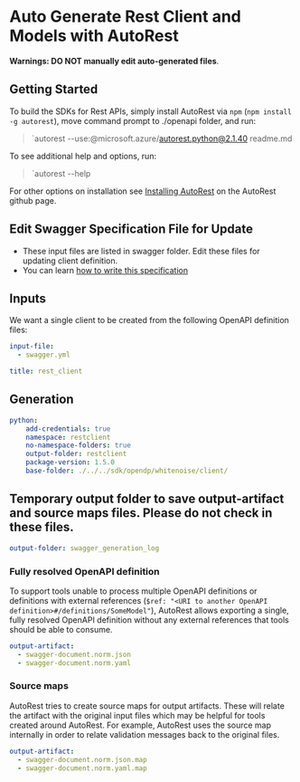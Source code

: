 # Auto Generate Rest Client and Models with AutoRest


**Warnings: DO NOT manually edit auto-generated files**.

## Getting Started

To build the SDKs for Rest APIs, simply install AutoRest via `npm` (`npm install -g autorest`), move command prompt to ./openapi folder, and run:
> `autorest --use:@microsoft.azure/autorest.python@2.1.40 readme.md


To see additional help and options, run:
> `autorest --help

For other options on installation see [Installing AutoRest](https://aka.ms/autorest/install) on the AutoRest github page.

## Edit Swagger Specification File for Update
- These input files are listed in swagger folder. Edit these files for updating client definition.
- You can learn [how to write this specification](https://github.com/Azure/autorest/blob/master/docs/developer/guide/defining-clients-swagger.md)

## Inputs
We want a single client to be created from the following OpenAPI definition files:

``` yaml
input-file:
  - swagger.yml
```
```yaml
title: rest_client
```

## Generation
```yaml
python:
    add-credentials: true
    namespace: restclient
    no-namespace-folders: true
    output-folder: restclient
    package-version: 1.5.0
    base-folder: ./../../sdk/opendp/whitenoise/client/
```

## Temporary output folder to save output-artifact and source maps files. Please do not check in these files.

``` yaml
output-folder: swagger_generation_log
```



### Fully resolved OpenAPI definition

To support tools unable to process multiple OpenAPI definitions or definitions with external references (`$ref: "<URI to another OpenAPI definition>#/definitions/SomeModel"`), AutoRest allows exporting a single, fully resolved OpenAPI definition without any external references that tools should be able to consume.

``` yaml
output-artifact:
  - swagger-document.norm.json
  - swagger-document.norm.yaml
```

### Source maps

AutoRest tries to create source maps for output artifacts. These will relate the artifact with the original input files which may be helpful for tools created around AutoRest.
For example, AutoRest uses the source map internally in order to relate validation messages back to the original files.

``` yaml
output-artifact:
  - swagger-document.norm.json.map
  - swagger-document.norm.yaml.map
```

